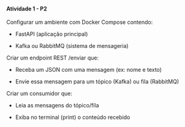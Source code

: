 #### Atividade 1 - P2

Configurar um ambiente com Docker Compose contendo:

- FastAPI (aplicação principal)

- Kafka ou RabbitMQ (sistema de mensageria)

Criar um endpoint REST /enviar que:

- Receba um JSON com uma mensagem (ex: nome e texto)

- Envie essa mensagem para um tópico (Kafka) ou fila (RabbitMQ)

Criar um consumidor que:

- Leia as mensagens do tópico/fila

- Exiba no terminal (print) o conteúdo recebido
